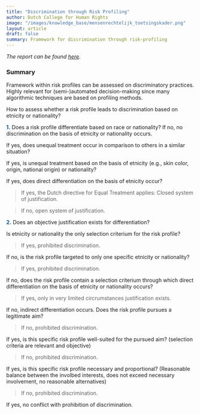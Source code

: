 ```yaml
---
title: "Discrimination through Risk Profiling"
author: Dutch College for Human Rights
image: "/images/knowledge_base/mensenrechtelijk_toetsingskader.png"
layout: article
draft: false
summary: Framework for discrimination through risk-profiling
---
```


*The report can be found <a href="https://www.rijksoverheid.nl/documenten/rapporten/2021/11/30/discriminatie-door-risicoprofielen--mensenrechtelijk-toetsingskader" target="_blank">here</a>.*

### Summary
Framework within risk profiles can be assessed on discriminatory practices. Highly relevant for (semi-)automated decision-making since many algorithmic techniques are based on profiling methods. 

How to assess whether a risk profile leads to discrimination based on etnicity or nationality?

<span style="color:#005aa7; font-weight: bold;">1.</span> Does a risk profile differentiate based on race or nationality? If no, no discrimination on the basis of etnicity or nationality occurs.

If yes, does unequal treatment occur in comparison to others in a similar situation?

If yes, is unequal treatment based on the basis of etnicity (e.g., skin color, origin, national origin) or nationality?

If yes, does direct differentiation on the basis of etnicity occur?

> If yes, the Dutch directive for Equal Treatment applies: Closed system of justification.

> If no, open system of justification.

<span style="color:#005aa7; font-weight: bold;">2.</span> Does an objective justification exists for differentiation? 

Is etnicity or nationality the only selection criterium for the risk profile?

> If yes, prohibited discrimination.

If no, is the risk profile targeted to only one specific etnicity or nationality?

> If yes, prohibited discrimination.

If no, does the risk profile contain a selection criterium through which direct differentiation on the basis of etnicity or nationality occurs?

> If yes, only in very limited circrumstances justification exists.

If no, indirect differentiation occurs. Does the risk profile pursues a legitimate aim?

> If no, prohibited discrimination.

If yes, is this specific risk profile well-suited for the pursued aim? (selection criteria are relevant and objective)

> If no, prohibited discrimination.

If yes, is this specific risk profile necessary and proportional? (Reasonable balance between the involbed interests, does not exceed necessary involvement, no reasonable alternatives)

> If no, prohibited discrimination.

If yes, no conflict with prohibition of discrimination.
